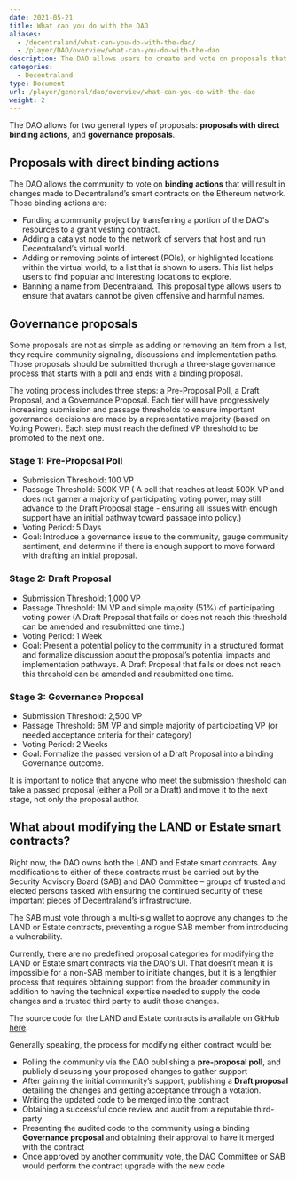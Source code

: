 ```yaml
---
date: 2021-05-21
title: What can you do with the DAO
aliases:
  - /decentraland/what-can-you-do-with-the-dao/
  - /player/DAO/overview/what-can-you-do-with-the-dao
description: The DAO allows users to create and vote on proposals that shape the metaverse.
categories:
  - Decentraland
type: Document
url: /player/general/dao/overview/what-can-you-do-with-the-dao
weight: 2
---
```


The DAO allows for two general types of proposals: **proposals with direct binding actions**, and **governance proposals**.

## Proposals with direct binding actions

The DAO allows the community to vote on **binding actions** that will result in changes made to Decentraland’s smart contracts on the Ethereum network. Those binding actions are:

* Funding a community project by transferring a portion of the DAO's resources to a grant vesting contract.
* Adding a catalyst node to the network of servers that host and run Decentraland’s virtual world.
* Adding or removing points of interest (POIs), or highlighted locations within the virtual world, to a list that is shown to users. This list helps users to find popular and interesting locations to explore.
* Banning a name from Decentraland. This proposal type allows users to ensure that avatars cannot be given offensive and harmful names.


## Governance proposals

Some proposals are not as simple as adding or removing an item from a list, they require community signaling, discussions and implementation paths. Those proposals should be submitted thorugh a three-stage governance process that starts with a poll and ends with a binding proposal.

The voting process includes three steps: a Pre-Proposal Poll, a Draft Proposal, and a Governance Proposal. Each tier will have progressively increasing submission and passage thresholds to ensure important governance decisions are made by a representative majority (based on Voting Power). Each step must reach the defined VP threshold to be promoted to the next one. 

### Stage 1: Pre-Proposal Poll

* Submission Threshold: 100 VP
* Passage Threshold: 500K VP ( A poll that reaches at least 500K VP and does not garner a majority of participating voting power, may still advance to the Draft Proposal stage - ensuring all issues with enough support have an initial pathway toward passage into policy.)
* Voting Period: 5 Days
* Goal: Introduce a governance issue to the community, gauge community sentiment, and determine if there is enough support to move forward with drafting an initial proposal.

### Stage 2: Draft Proposal

* Submission Threshold: 1,000 VP
* Passage Threshold: 1M VP and simple majority (51%) of participating voting power (A Draft Proposal that fails or does not reach this threshold can be amended and resubmitted one time.)
* Voting Period: 1 Week
* Goal: Present a potential policy to the community in a structured format and formalize discussion about the proposal’s potential impacts and implementation pathways.  A Draft Proposal that fails or does not reach this threshold can be amended and resubmitted one time.

### Stage 3: Governance Proposal

* Submission Threshold: 2,500 VP
* Passage Threshold: 6M VP and simple majority of participating VP (or needed acceptance criteria for their category)
* Voting Period: 2 Weeks
* Goal: Formalize the passed version of a Draft Proposal into a binding Governance outcome.

It is important to notice that anyone who meet the submission threshold can take a passed proposal (either a Poll or a Draft) and move it to the next stage, not only the proposal author.

## What about modifying the LAND or Estate smart contracts?

Right now, the DAO owns both the LAND and Estate smart contracts. Any modifications to either of these contracts must be carried out by the Security Advisory Board (SAB) and DAO Committee – groups of trusted and elected persons tasked with ensuring the continued security of these important pieces of Decentraland’s infrastructure.

The SAB must vote through a multi-sig wallet to approve any changes to the LAND or Estate contracts, preventing a rogue SAB member from introducing a vulnerability.

Currently, there are no predefined proposal categories for modifying the LAND or Estate smart contracts via the DAO’s UI. That doesn’t mean it is impossible for a non-SAB member to initiate changes, but it is a lengthier process that requires obtaining support from the broader community in addition to having the technical expertise needed to supply the code changes and a trusted third party to audit those changes.

The source code for the LAND and Estate contracts is available on GitHub [here](https://github.com/decentraland/land/tree/master/contracts).

Generally speaking, the process for modifying either contract would be:

* Polling the community via the DAO publishing a **pre-proposal poll**, and publicly discussing your proposed changes to gather support
* After gaining the initial community’s support, publishing a **Draft proposal** detailing the changes and getting acceptance through a votation.
* Writing the updated code to be merged into the contract
* Obtaining a successful code review and audit from a reputable third-party
* Presenting the audited code to the community using a binding **Governance proposal** and obtaining their approval to have it merged with the contract
* Once approved by another community vote, the DAO Committee or SAB would perform the contract upgrade with the new code
